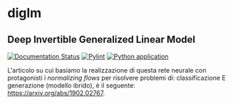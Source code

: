 # diglm
## Deep Invertible Generalized Linear Model


[![Documentation Status](https://readthedocs.org/projects/spqr-flow/badge/?version=latest)](https://spqr-flow.readthedocs.io/en/latest/?badge=latest)
[![Pylint](https://github.com/MarcoRiggirello/SpQR-Flow/actions/workflows/pylint.yml/badge.svg)](https://github.com/MarcoRiggirello/SpQR-Flow/actions/workflows/pylint.yml)
[![Python application](https://github.com/MarcoRiggirello/SpQR-Flow/actions/workflows/python-app.yml/badge.svg)](https://github.com/MarcoRiggirello/SpQR-Flow/actions/workflows/python-app.yml)

L'articolo su cui basiamo la realizzazione di questa rete neurale con protagonisti
i *normalizing flows* per risolvere problemi di:
classificazione E generazione (modello ibrido),
è il seguente: https://arxiv.org/abs/1902.02767.

